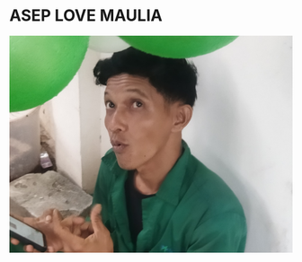 # ASEP LOVE MAULIA


<img src=" https://github.com/Asepfuckall/Asep_Love_Maulin/blob/f047fc429db4aabe58b7587c384c694f747a8fc8/IMG_20251024_163620.jpg">
